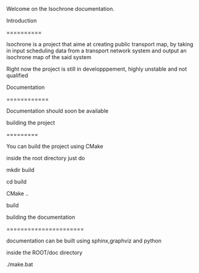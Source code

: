

Welcome on the Isochrone documentation.


Introduction

==========

Isochrone is a project that aime at creating public transport map, by taking in input scheduling data from a transport network system and output an isochrone map of the said system

Right now the project is still in developppement, highly unstable and not qualified


Documentation

============

Documentation should soon be available


building the project

=========

You can build the project using CMake

inside the root directory just do

mkdir build

cd build

CMake ..

build


building the documentation

======================

documentation can be built using sphinx,graphviz and python

inside the ROOT/doc directory

./make.bat



